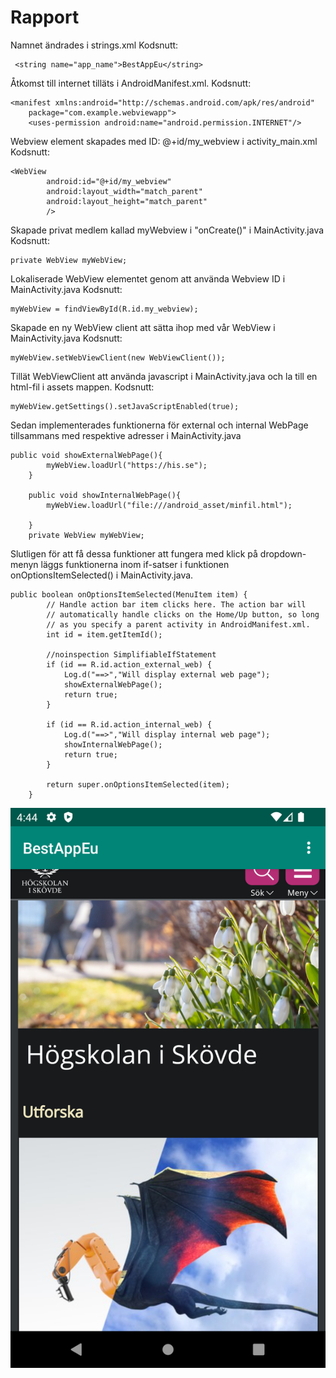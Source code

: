 
# Rapport

Namnet ändrades i strings.xml
Kodsnutt:
```
 <string name="app_name">BestAppEu</string>
 ```

Åtkomst till internet tilläts i AndroidManifest.xml.
Kodsnutt:
```
<manifest xmlns:android="http://schemas.android.com/apk/res/android"
    package="com.example.webviewapp">
    <uses-permission android:name="android.permission.INTERNET"/>
 ```

Webview element skapades med ID: @+id/my_webview i activity_main.xml
Kodsnutt:
```
<WebView
        android:id="@+id/my_webview"
        android:layout_width="match_parent"
        android:layout_height="match_parent"
        />
  ```

Skapade privat medlem kallad myWebview i "onCreate()" i MainActivity.java
Kodsnutt:
```
private WebView myWebView;
```

Lokaliserade WebView elementet genom att använda Webview ID i MainActivity.java
Kodsnutt:
```
myWebView = findViewById(R.id.my_webview);
```

Skapade en ny WebView client att sätta ihop med vår WebView i MainActivity.java
Kodsnutt:
```
myWebView.setWebViewClient(new WebViewClient());
```

Tillät WebViewClient att använda javascript i MainActivity.java och la till en html-fil i assets mappen.
Kodsnutt:
```
myWebView.getSettings().setJavaScriptEnabled(true);
```

Sedan implementerades funktionerna för external och internal WebPage tillsammans med respektive adresser i MainActivity.java
```
public void showExternalWebPage(){
        myWebView.loadUrl("https://his.se");
    }

    public void showInternalWebPage(){
        myWebView.loadUrl("file:///android_asset/minfil.html");

    }
    private WebView myWebView;
```

Slutligen för att få dessa funktioner att fungera med klick på dropdown-menyn läggs 
funktionerna inom if-satser i funktionen onOptionsItemSelected() i MainActivity.java.
```
public boolean onOptionsItemSelected(MenuItem item) {
        // Handle action bar item clicks here. The action bar will
        // automatically handle clicks on the Home/Up button, so long
        // as you specify a parent activity in AndroidManifest.xml.
        int id = item.getItemId();

        //noinspection SimplifiableIfStatement
        if (id == R.id.action_external_web) {
            Log.d("==>","Will display external web page");
            showExternalWebPage();
            return true;
        }

        if (id == R.id.action_internal_web) {
            Log.d("==>","Will display internal web page");
            showInternalWebPage();
            return true;
        }

        return super.onOptionsItemSelected(item);
    }
```



![](Screenshot_20240402_164447.png)

